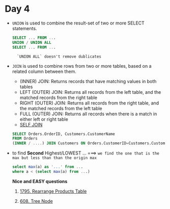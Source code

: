 # Day 4

- `UNION` is used to combine the result-set of two or more SELECT statements.
    ```SQL
    SELECT ... FROM ...
    UNION / UNION ALL
    SELECT ... FROM ...
    ```
        `UNION ALL` doesn't remove dublicates 

- `JOIN` is used to combine rows from two or more tables, based on a related column between them.

    - (INNER) JOIN: Returns records that have matching values in both tables
    - LEFT (OUTER) JOIN: Returns all records from the left table, and the matched records from the right table
    - RIGHT (OUTER) JOIN: Returns all records from the right table, and the matched records from the left table
    - FULL (OUTER) JOIN: Returns all records when there is a match in either left or right table
    - [SELF JOIN](https://www.w3schools.com/sql/trysql.asp?filename=trysql_select_join_self)
    

    ```SQL
    SELECT Orders.OrderID, Customers.CustomerName
    FROM Orders
    (INNER / ....) JOIN Customers ON Orders.CustomerID=Customers.CustomerID;
    ```

- to find **Second** Highest/LOWEST ... ===> `we find the one that is the max but less than than the origin max`
    ```SQL
    select max(a) as '...' from ...
    where a < (select max(a) from ...)

    ```

    **Nice and EASY questions**
    1. [1795. Rearrange Products Table](https://leetcode.com/problems/rearrange-products-table/?envType=study-plan&id=sql-i)

    2. [608. Tree Node](https://leetcode.com/problems/tree-node/?envType=study-plan&id=sql-i)
            




